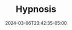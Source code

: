 ---
title: "Hypnosis"
date: 2024-03-06T23:42:35-05:00
tags: ["indoor_scene", "warm", "canada", "ontario", "waterloo", "liminal"]
location: "University of Waterloo, SCH to Arts Tunnel"
imageUrl: "https://live.staticflickr.com/65535/53713021703_83ddf8ec50_o.jpg"
width: 2870
height: 4310
---